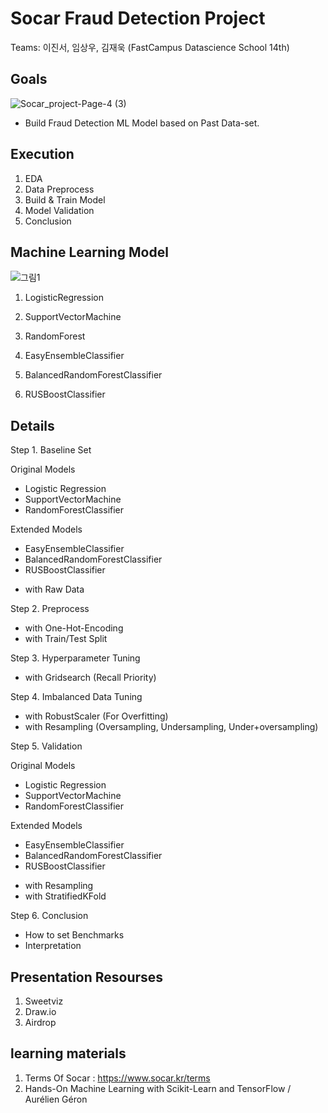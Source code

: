 # Socar Fraud Detection Project

Teams: 이진서, 임상우, 김재욱 (FastCampus Datascience School 14th)



## Goals
![Socar_project-Page-4 (3)](https://user-images.githubusercontent.com/68367214/98901948-08058180-24f8-11eb-97b2-fa69c826d7b4.png)

* Build Fraud Detection ML Model based on Past Data-set.


## Execution

1. EDA 
2. Data Preprocess 
3. Build & Train Model
4. Model Validation
5. Conclusion


## Machine Learning Model

![그림1](https://user-images.githubusercontent.com/68367214/98902177-86faba00-24f8-11eb-92cc-5edd15d121ab.png)


1. LogisticRegression
2. SupportVectorMachine
3. RandomForest

4. EasyEnsembleClassifier
5. BalancedRandomForestClassifier
6. RUSBoostClassifier



## Details

Step 1. Baseline Set 

Original Models
- Logistic Regression
- SupportVectorMachine
- RandomForestClassifier

Extended Models
- EasyEnsembleClassifier
- BalancedRandomForestClassifier
- RUSBoostClassifier

 + with Raw Data

Step 2. Preprocess


 + with One-Hot-Encoding
 + with Train/Test Split


Step 3. Hyperparameter Tuning 

 + with Gridsearch (Recall Priority)


Step 4. Imbalanced Data Tuning

 + with RobustScaler (For Overfitting)
 + with Resampling (Oversampling, Undersampling, Under+oversampling)


Step 5. Validation

Original Models
- Logistic Regression
- SupportVectorMachine
- RandomForestClassifier

Extended Models
- EasyEnsembleClassifier
- BalancedRandomForestClassifier
- RUSBoostClassifier

 + with Resampling
 + with StratifiedKFold

 
Step 6. Conclusion
- How to set Benchmarks
- Interpretation

## Presentation Resourses

1. Sweetviz
2. Draw.io
3. Airdrop


## learning materials

1. Terms Of Socar : https://www.socar.kr/terms
2. Hands-On Machine Learning with Scikit-Learn and TensorFlow / Aurélien Géron
